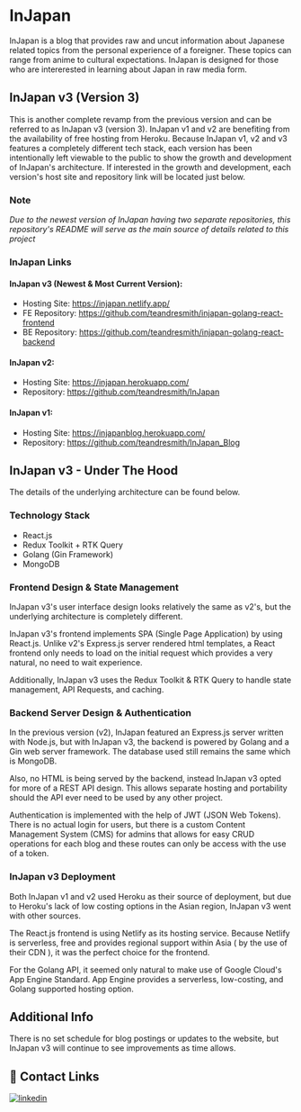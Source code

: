 # InJapan

InJapan is a blog that provides raw and uncut information about
Japanese related topics from the personal experience of a foreigner.
These topics can range from anime to cultural expectations.
InJapan is designed for those who are intererested in learning
about Japan in raw media form.

## InJapan v3 (Version 3)

This is another complete revamp from the previous version
and can be referred to as InJapan v3 (version 3).
InJapan v1 and v2 are benefiting from the availability of
free hosting from Heroku. Because InJapan v1, v2 and v3 features
a completely different tech stack, each version has been
intentionally left viewable to the public to show the
growth and development of InJapan's architecture.
If interested in the growth and development, each version's
host site and repository link will be located just below.

### Note

_Due to the newest version of InJapan having two
separate repositories, this repository's README will serve as
the main source of details related to this project_

### InJapan Links

#### InJapan v3 (Newest & Most Current Version):

- Hosting Site: https://injapan.netlify.app/
- FE Repository: https://github.com/teandresmith/injapan-golang-react-frontend
- BE Repository: https://github.com/teandresmith/injapan-golang-react-backend

#### InJapan v2:

- Hosting Site: https://injapan.herokuapp.com/
- Repository: https://github.com/teandresmith/InJapan

#### InJapan v1:

- Hosting Site: https://injapanblog.herokuapp.com/
- Repository: https://github.com/teandresmith/InJapan_Blog

## InJapan v3 - Under The Hood

The details of the underlying architecture can be found below.

### Technology Stack

- React.js
- Redux Toolkit + RTK Query
- Golang (Gin Framework)
- MongoDB

### Frontend Design & State Management

InJapan v3's user interface design looks relatively the same as
v2's, but the underlying architecture is completely different.

InJapan v3's frontend implements SPA (Single Page Application)
by using React.js. Unlike v2's Express.js server rendered html
templates, a React frontend only needs to load on the initial
request which provides a very natural, no need to wait experience.

Additionally, InJapan v3 uses the Redux Toolkit & RTK Query to
handle state management, API Requests, and caching.

### Backend Server Design & Authentication

In the previous version (v2), InJapan featured an Express.js
server written with Node.js, but with InJapan v3, the backend is
powered by Golang and a Gin web server framework. The database
used still remains the same which is MongoDB.

Also, no HTML is being served by the backend, instead InJapan v3
opted for more of a REST API design. This allows separate hosting
and portability should the API ever need to be used by any
other project.

Authentication is implemented with the help of JWT
(JSON Web Tokens). There is no actual login for users, but
there is a custom Content Management System (CMS) for admins
that allows for easy CRUD operations for each blog and
these routes can only be access with the use of a token.

### InJapan v3 Deployment

Both InJapan v1 and v2 used Heroku as their source of deployment,
but due to Heroku's lack of low costing options in the Asian region,
InJapan v3 went with other sources.

The React.js frontend is using Netlify as its hosting service.
Because Netlify is serverless, free and provides regional support
within Asia ( by the use of their CDN ), it was the perfect choice
for the frontend.

For the Golang API, it seemed only natural to make use of Google
Cloud's App Engine Standard. App Engine provides a serverless,
low-costing, and Golang supported hosting option.

## Additional Info

There is no set schedule for blog postings or updates to the
website, but InJapan v3 will continue to see improvements
as time allows.

## 🔗 Contact Links

[![linkedin](https://img.shields.io/badge/linkedin-0A66C2?style=for-the-badge&logo=linkedin&logoColor=white)](https://www.linkedin.com/in/teandre-smith/)
